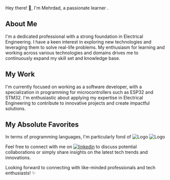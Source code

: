Hey there! 👋, I'm Mehrdad, a passionate learner .

## About Me
I'm a dedicated professional with a strong foundation in Electrical Engineering. I have a keen interest in exploring new technologies and leveraging them to solve real-life problems. My enthusiasm for learning and working across various technologies and domains drives me to continuously expand my skill set and knowledge base.

## My Work
I'm currently focused on working as a software developer, with a specialization in programming for microcontrollers such as ESP32 and STM32. I'm enthusiastic about applying my expertise in Electrical Engineering to contribute to innovative projects and create impactful solutions.

## My Absolute Favorites
In terms of programming languages, I'm particularly fond of ![Logo](https://camo.githubusercontent.com/b25da5715ad6aedd2a978c65188b2db0a4a050075ffed923606e9348a30f1812/68747470733a2f2f696d672e736869656c64732e696f2f62616467652f707974686f6e2d3030343838302e7376673f7374796c653d666f722d7468652d6261646765266c6f676f3d707974686f6e266c6f676f436f6c6f723d7768697465) ![Logo](https://camo.githubusercontent.com/69ab3d5d4f1a013fb242d8ab82efc118146fcb72791937a0495f05c829d0f9b2/68747470733a2f2f696d672e736869656c64732e696f2f62616467652f632b2b2d2532333030353939432e7376673f7374796c653d666f722d7468652d6261646765266c6f676f3d63253242253242266c6f676f436f6c6f723d7768697465)

Feel free to connect with me on [![linkedin](https://img.shields.io/badge/linkedin-0A66C2?style=for-the-badge&logo=linkedin&logoColor=white)](https://linkedin.com/in/mehrdad-parnian-98268a66) to discuss potential collaborations or simply share insights on the latest tech trends and innovations.

Looking forward to connecting with like-minded professionals and tech enthusiasts! ✨
